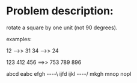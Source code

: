 
# Problem description:


rotate a square by one unit (not 90 degrees). 

examples:

12  -->> 31 
34  -->> 24

123         412
456  ==>>   753
789         896

abcd        eabc
efgh ----\  ijfd
ijkl ----/  mkgh
mnop        nopl


